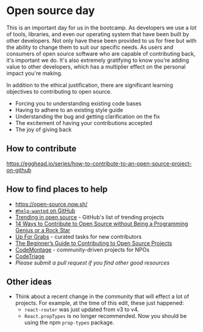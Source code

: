 # Open source day

This is an important day for us in the bootcamp. As developers we use a _lot_ of tools, libraries, and even our operating system that have been built by other developers. Not only have these been provided to us for free but with the ability to change them to suit our specific needs. As users and consumers of open source software who are capable of contributing back, it's important we do. It's also extremely gratifying to know you're adding value to other developers, which has a multiplier effect on the personal impact you're making.

In addition to the ethical justification, there are significant learning objectives to contributing to open source.

* Forcing you to understanding existing code bases
* Having to adhere to an existing style guide
* Understanding the bug and getting clarification on the fix
* The excitement of having your contributions accepted
* The joy of giving back


## How to contribute

https://egghead.io/series/how-to-contribute-to-an-open-source-project-on-github


## How to find places to help

* https://open-source.now.sh/
* [`#help-wanted` on GitHub](https://github.com/search?l=JavaScript&q=%23help-wanted&state=open&type=Issues&utf8=%E2%9C%93)
* [Trending in open source](https://github.com/trending) - GitHub's list of trending projects
* [14 Ways to Contribute to Open Source without Being a Programming Genius or a Rock Star](http://blog.smartbear.com/programming/14-ways-to-contribute-to-open-source-without-being-a-programming-genius-or-a-rock-star/)
* [Up For Grabs](http://up-for-grabs.net/#/) - curated tasks for new contributors
* [The Beginner’s Guide to Contributing to Open Source Projects](https://blog.newrelic.com/2014/05/05/open-source_gettingstarted/)
* [CodeMontage](https://www.codemontage.com/) - community-driven projects for NPOs
* [CodeTriage](https://www.codetriage.com/)
* _Please submit a pull request if you find other good resources_


## Other ideas

* Think about a recent change in the community that will effect a lot of projects. For example, at the time of this edit, these just happened:
  - `react-router` was just updated from v3 to v4.
  - `React.propTypes` is no longer recommended. Now you should be using the npm `prop-types` package.


